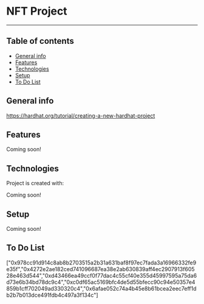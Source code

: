 # NFT Project

---

## Table of contents

- [General info](#general-info)
- [Features](#features)
- [Technologies](#technologies)
- [Setup](#setup)
- [To Do List](#to-do-list)

## General info

https://hardhat.org/tutorial/creating-a-new-hardhat-project

## Features

Coming soon!

## Technologies

Project is created with:

Coming soon!

## Setup

Coming soon!

## To Do List
["0x978cc91d914c8ab8b2703515a2b31a631baf8f97ec7fada3a16966332fe9e35f","0x4272e2ae182ced741096687ea38e2ab630839aff4ec2907913f60528e463d544","0xd43466ea49ccf0f77dac4c55cf40e355d45997595a75da6d73e6b34bd78dc9c4","0xc0df65ac5169bfc4de5d55bfecc90c94e50357e4859b1cff702049ad330320c4","0x6afae052c74a4b45e8b61bcea2eec7eff1db2b7b013dce491fdb4c497a3f134c"]